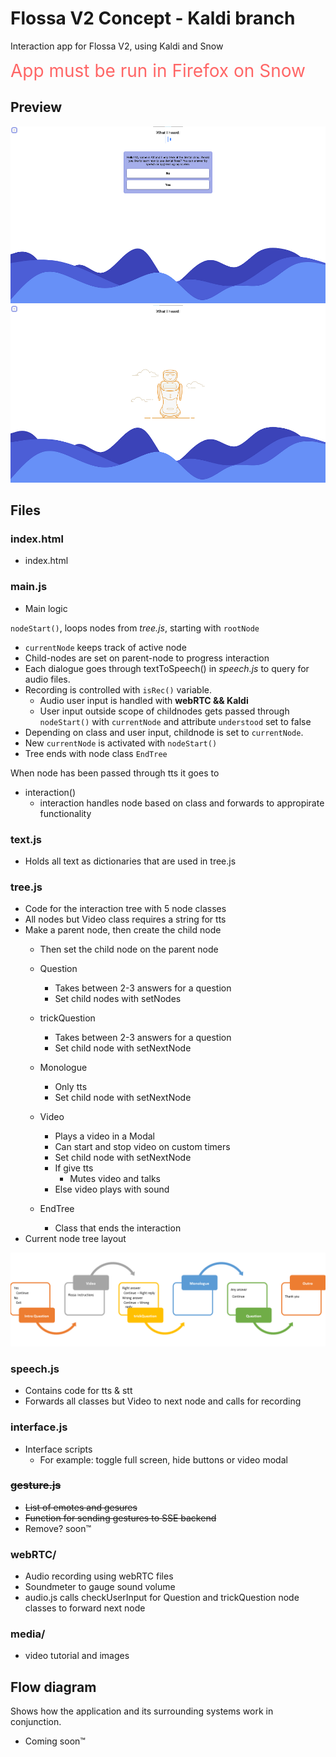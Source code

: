 # Flossa V2 Concept - Kaldi branch
Interaction app for Flossa V2, using Kaldi and Snow

<span style="font-size:2em; color:#FF6666"> App must be run in Firefox on Snow</span>

## Preview

![preview](./media/readme/question.png)
![preview](./media/readme/talking.png)


## Files

### index.html
- index.html

### main.js
- Main logic

`nodeStart()`, loops nodes from *tree.js*, starting with `rootNode`

-   `currentNode` keeps track of active node
-   Child-nodes are set on parent-node to progress interaction
-   Each dialogue goes through textToSpeech() in *speech.js* to query for audio files.
-   Recording is controlled with `isRec()` variable.
    - Audio user input is handled with **webRTC && Kaldi**
    - User input outside scope of childnodes gets passed through `nodeStart()` with `currentNode` and attribute `understood` set to false
-   Depending on class and user input, childnode is set to `currentNode`.
-   New `currentNode` is activated with `nodeStart()`
-   Tree ends with node class `EndTree`

When node has been passed through tts it goes to
- interaction()
  - interaction handles node based on class and forwards to appropirate functionality


### text.js
- Holds all text as dictionaries that are used in tree.js
### tree.js
- Code for the interaction tree with 5 node classes
- All nodes but Video class requires a string for tts
- Make a parent node, then create the child node
  - Then set the child node on the parent node

  - Question
    - Takes between 2-3 answers for a question
    - Set child nodes with setNodes
  - trickQuestion
    - Takes between 2-3 answers for a question
    - Set child node with setNextNode
  - Monologue
    - Only tts
    - Set child node with setNextNode
  - Video
    - Plays a video in a Modal
    - Can start and stop video on custom timers
    - Set child node with setNextNode
    - If give tts
      - Mutes video and talks
    - Else video plays with sound
  - EndTree
    - Class that ends the interaction
- Current node tree layout

![tree](./media/readme/tree-flow.png)
### speech.js
- Contains code for tts & stt
- Forwards all classes but Video to next node and calls for recording
### interface.js
- Interface scripts
  - For example: toggle full screen, hide buttons or video modal
### ~~gesture.js~~
- ~~List of emotes and gesures~~
- ~~Function for sending gestures to SSE backend~~
- Remove? soon&trade;
### webRTC/
- Audio recording using webRTC files
- Soundmeter to gauge sound volume
- audio.js calls checkUserInput for Question and trickQuestion node classes to forward next node
### media/
- video tutorial and images
## Flow diagram
Shows how the application and its surrounding systems work in conjunction.
- Coming soon&trade;

